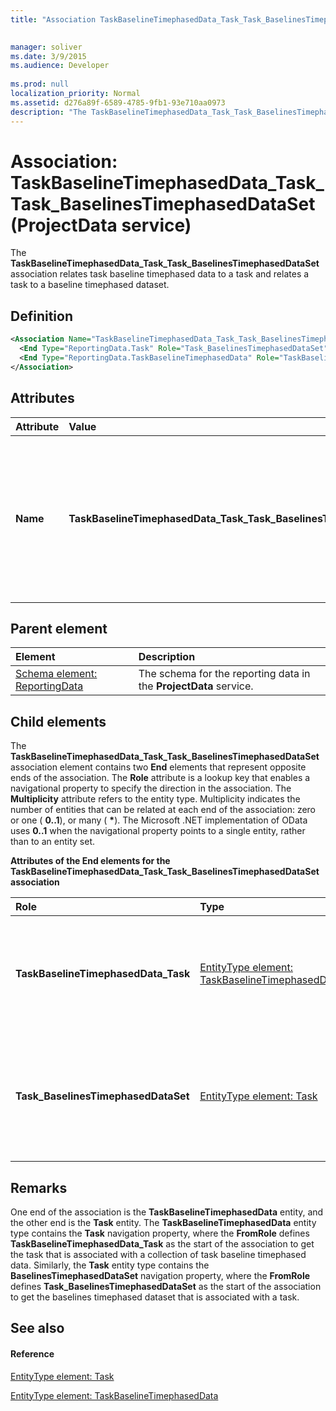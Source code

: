 ```yaml
---
title: "Association TaskBaselineTimephasedData_Task_Task_BaselinesTimephasedDataSet (ProjectData service)"

 
manager: soliver
ms.date: 3/9/2015
ms.audience: Developer
 
ms.prod: null
localization_priority: Normal
ms.assetid: d276a89f-6589-4785-9fb1-93e710aa0973
description: "The TaskBaselineTimephasedData_Task_Task_BaselinesTimephasedDataSet association relates task baseline timephased data to a task and relates a task to a baseline timephased dataset."
---
```


# Association: TaskBaselineTimephasedData_Task_Task_BaselinesTimephasedDataSet (ProjectData service)

The **TaskBaselineTimephasedData_Task_Task_BaselinesTimephasedDataSet** association relates task baseline timephased data to a task and relates a task to a baseline timephased dataset. 
  
## Definition

```XML
<Association Name="TaskBaselineTimephasedData_Task_Task_BaselinesTimephasedDataSet">
  <End Type="ReportingData.Task" Role="Task_BaselinesTimephasedDataSet" Multiplicity="0..1" />
  <End Type="ReportingData.TaskBaselineTimephasedData" Role="TaskBaselineTimephasedData_Task" Multiplicity="*" />
</Association>
```

## Attributes

|**Attribute**|**Value**|**Description**|
|:-----|:-----|:-----|
|**Name** <br/> |**TaskBaselineTimephasedData_Task_Task_BaselinesTimephasedDataSet** <br/> |Identifies the entity types and the navigation properties that form the two-way association for task baseline timephased data and tasks. In the first half of the name, **TaskBaselineTimephasedData** is the entity type and **Task** is the navigation property. In the second half of the name, **Task** is the entity type and **BaselinesTimephasedDataSet** is the navigation property.  <br/> |
   
## Parent element

|**Element**|**Description**|
|:-----|:-----|
|[Schema element: ReportingData](schema-reportingdata-projectdata-service.md) <br/> |The schema for the reporting data in the **ProjectData** service.  <br/> |
   
## Child elements

The **TaskBaselineTimephasedData_Task_Task_BaselinesTimephasedDataSet** association element contains two **End** elements that represent opposite ends of the association. The **Role** attribute is a lookup key that enables a navigational property to specify the direction in the association. The **Multiplicity** attribute refers to the entity type. Multiplicity indicates the number of entities that can be related at each end of the association: zero or one ( **0..1**), or many ( **\***). The Microsoft .NET implementation of OData uses **0..1** when the navigational property points to a single entity, rather than to an entity set. 
  
**Attributes of the End elements for the TaskBaselineTimephasedData_Task_Task_BaselinesTimephasedDataSet association**

|**Role**|**Type**|**Multiplicity**|**Description**|
|:-----|:-----|:-----|:-----|
|**TaskBaselineTimephasedData_Task** <br/> |[EntityType element: TaskBaselineTimephasedData](entitytype-taskbaselinetimephaseddata-projectdata-service.md) <br/> |**\*** <br/> |There can be many task baseline timephased data entities that correspond with a task.  <br/> |
|**Task_BaselinesTimephasedDataSet** <br/> |[EntityType element: Task](entitytype-task-projectdata-service.md) <br/> |**0..1** <br/> |There is one task entity that corresponds to a collection of task baseline timephased data.  <br/> |
   
## Remarks

One end of the association is the **TaskBaselineTimephasedData** entity, and the other end is the **Task** entity. The **TaskBaselineTimephasedData** entity type contains the **Task** navigation property, where the **FromRole** defines **TaskBaselineTimephasedData_Task** as the start of the association to get the task that is associated with a collection of task baseline timephased data. Similarly, the **Task** entity type contains the **BaselinesTimephasedDataSet** navigation property, where the **FromRole** defines **Task_BaselinesTimephasedDataSet** as the start of the association to get the baselines timephased dataset that is associated with a task. 
  
## See also

#### Reference

[EntityType element: Task](entitytype-task-projectdata-service.md)
  
[EntityType element: TaskBaselineTimephasedData](entitytype-taskbaselinetimephaseddata-projectdata-service.md)


